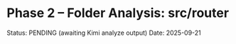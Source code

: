 # Phase 2 – Folder Analysis: src/router

Status: PENDING (awaiting Kimi analyze output)
Date: 2025-09-21

